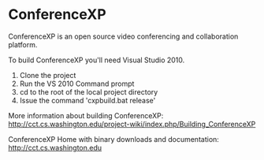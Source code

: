 ConferenceXP
============

ConferenceXP is an open source video conferencing and collaboration platform.  

To build ConferenceXP you'll need Visual Studio 2010.  

1. Clone the project
2. Run the VS 2010 Command prompt
3. cd to the root of the local project directory
4. Issue the command 'cxpbuild.bat release'

More information about building ConferenceXP: http://cct.cs.washington.edu/project-wiki/index.php/Building_ConferenceXP

ConferenceXP Home with binary downloads and documentation: http://cct.cs.washington.edu
